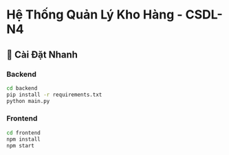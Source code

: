 # Hệ Thống Quản Lý Kho Hàng - CSDL-N4

## 🚀 Cài Đặt Nhanh

### Backend
```bash
cd backend
pip install -r requirements.txt
python main.py
```

### Frontend
```bash
cd frontend
npm install
npm start
```





